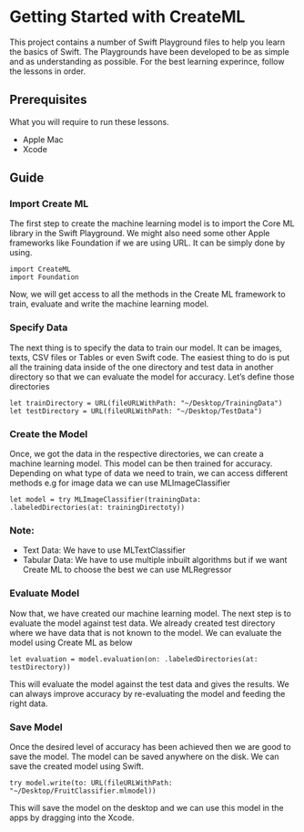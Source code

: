 # Getting Started with CreateML

This project contains a number of Swift Playground files to help you learn the basics of Swift. The Playgrounds have been developed to be as simple and as understanding as possible. For the best learning experince, follow the lessons in order.

## Prerequisites

What you will require to run these lessons.

* Apple Mac
* Xcode

## Guide
### Import Create ML

The first step to create the machine learning model is to import the Core ML library in the Swift Playground. We might also need some other Apple frameworks like Foundation if we are using URL. It can be simply done by using.

```
import CreateML
import Foundation
```

Now, we will get access to all the methods in the Create ML framework to train, evaluate and write the machine learning model.

### Specify Data

The next thing is to specify the data to train our model. It can be images, texts, CSV files or Tables or even Swift code. The easiest thing to do is put all the training data inside of the one directory and test data in another directory so that we can evaluate the model for accuracy. Let’s define those directories

```
let trainDirectory = URL(fileURLWithPath: "~/Desktop/TrainingData")
let testDirectory = URL(fileURLWithPath: "~/Desktop/TestData")
```


### Create the Model

Once, we got the data in the respective directories, we can create a machine learning model. This model can be then trained for accuracy. Depending on what type of data we need to train, we can access different methods e.g for image data we can use MLImageClassifier

```
let model = try MLImageClassifier(trainingData: .labeledDirectories(at: trainingDirectoty))
```

### Note:
* Text Data: We have to use MLTextClassifier
* Tabular Data: We have to use multiple inbuilt algorithms but if we want Create ML to choose the best we can use MLRegressor


### Evaluate Model
Now that, we have created our machine learning model. The next step is to evaluate the model against test data. We already created test directory where we have data that is not known to the model. We can evaluate the model using Create ML as below

```
let evaluation = model.evaluation(on: .labeledDirectories(at: testDirectory))
```

This will evaluate the model against the test data and gives the results. We can always improve accuracy by re-evaluating the model and feeding the right data.


### Save Model
Once the desired level of accuracy has been achieved then we are good to save the model. The model can be saved anywhere on the disk. We can save the created model using Swift.

```
try model.write(to: URL(fileURLWithPath: "~/Desktop/FruitClassifier.mlmodel))
```

This will save the model on the desktop and we can use this model in the apps by dragging into the Xcode.
